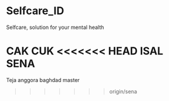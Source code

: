 # Selfcare_ID
Selfcare, solution for your mental health

CAK CUK
<<<<<<< HEAD
ISAL SENA 
=======

Teja anggora baghdad master
>>>>>>> origin/sena
